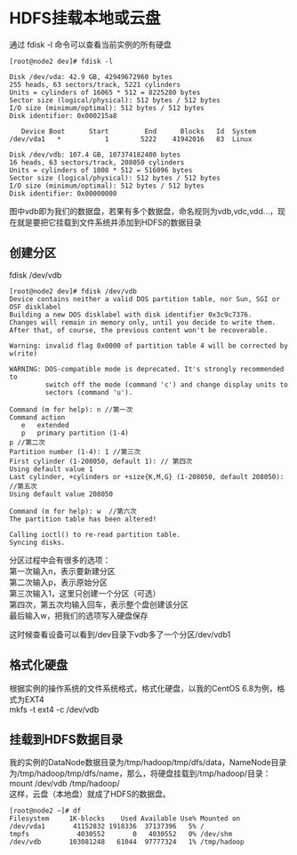 # HDFS挂载本地或云盘
通过 fdisk -l 命令可以查看当前实例的所有硬盘
```
[root@node2 dev]# fdisk -l

Disk /dev/vda: 42.9 GB, 42949672960 bytes
255 heads, 63 sectors/track, 5221 cylinders
Units = cylinders of 16065 * 512 = 8225280 bytes
Sector size (logical/physical): 512 bytes / 512 bytes
I/O size (minimum/optimal): 512 bytes / 512 bytes
Disk identifier: 0x000215a8

   Device Boot      Start         End      Blocks   Id  System
/dev/vda1   *           1        5222    41942016   83  Linux

Disk /dev/vdb: 107.4 GB, 107374182400 bytes
16 heads, 63 sectors/track, 208050 cylinders
Units = cylinders of 1008 * 512 = 516096 bytes
Sector size (logical/physical): 512 bytes / 512 bytes
I/O size (minimum/optimal): 512 bytes / 512 bytes
Disk identifier: 0x00000000
```
图中vdb即为我们的数据盘，若果有多个数据盘，命名规则为vdb,vdc,vdd...，现在就是要把它挂载到文件系统并添加到HDFS的数据目录
## 创建分区
fdisk /dev/vdb
```
[root@node2 dev]# fdisk /dev/vdb
Device contains neither a valid DOS partition table, nor Sun, SGI or OSF disklabel
Building a new DOS disklabel with disk identifier 0x3c9c7376.
Changes will remain in memory only, until you decide to write them.
After that, of course, the previous content won't be recoverable.

Warning: invalid flag 0x0000 of partition table 4 will be corrected by w(rite)

WARNING: DOS-compatible mode is deprecated. It's strongly recommended to
         switch off the mode (command 'c') and change display units to
         sectors (command 'u').

Command (m for help): n //第一次
Command action
   e   extended
   p   primary partition (1-4)
p //第二次
Partition number (1-4): 1 //第三次
First cylinder (1-208050, default 1): // 第四次
Using default value 1
Last cylinder, +cylinders or +size{K,M,G} (1-208050, default 208050): //第五次
Using default value 208050

Command (m for help): w  //第六次
The partition table has been altered!

Calling ioctl() to re-read partition table.
Syncing disks.
```
分区过程中会有很多的选项：     
第一次输入n，表示要新建分区     
第二次输入p，表示原始分区    
第三次输入1，这里只创建一个分区（可选）     
第四次，第五次均输入回车，表示整个盘创建该分区    
最后输入w，把我们的选项写入硬盘保存    

这时候查看设备可以看到/dev目录下vdb多了一个分区/dev/vdb1
## 格式化硬盘
根据实例的操作系统的文件系统格式，格式化硬盘，以我的CentOS 6.8为例，格式为EXT4    
mkfs -t ext4 -c /dev/vdb
## 挂载到HDFS数据目录
我的实例的DataNode数据目录为/tmp/hadoop/tmp/dfs/data，NameNode目录为/tmp/hadoop/tmp/dfs/name，那么，将硬盘挂载到/tmp/hadoop/目录：    
mount /dev/vdb /tmp/hadoop/      
这样，云盘（本地盘）就成了HDFS的数据盘。
```
[root@node2 ~]# df
Filesystem     1K-blocks    Used Available Use% Mounted on
/dev/vda1       41152832 1918336  37137396   5% /
tmpfs            4030552       0   4030552   0% /dev/shm
/dev/vdb       103081248   61044  97777324   1% /tmp/hadoop

```


